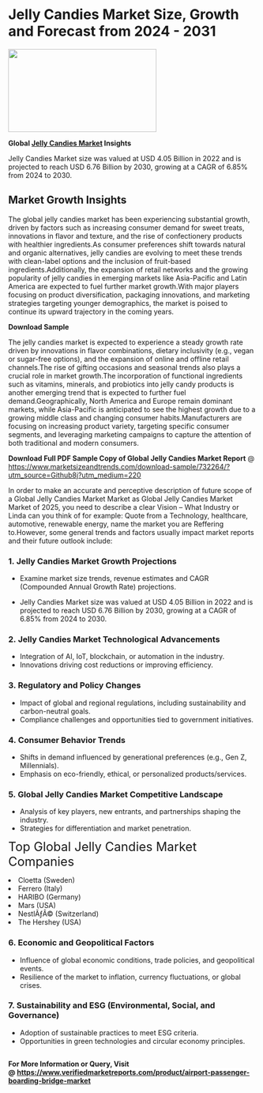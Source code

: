<H1>Jelly Candies Market Size, Growth and Forecast from 2024 - 2031</H1><img class="aligncenter size-medium wp-image-584254" src="https://thirdeyenews.in/wp-content/uploads/2024/09/Global-Market-Research-300x168.jpeg" alt="" width="300" height="168" /><p><strong>Global&nbsp;<a href="https://www.marketsizeandtrends.com/download-sample/732264/?utm_source=Github8j?utm_medium=220">Jelly Candies Market</a> Insights</strong></p><p>Jelly Candies Market size was valued at USD 4.05 Billion in 2022 and is projected to reach USD 6.76 Billion by 2030, growing at a CAGR of 6.85% from 2024 to 2030.</p><p><h2>Market Growth Insights</h2> <p>The global jelly candies market has been experiencing substantial growth, driven by factors such as increasing consumer demand for sweet treats, innovations in flavor and texture, and the rise of confectionery products with healthier ingredients.As consumer preferences shift towards natural and organic alternatives, jelly candies are evolving to meet these trends with clean-label options and the inclusion of fruit-based ingredients.Additionally, the expansion of retail networks and the growing popularity of jelly candies in emerging markets like Asia-Pacific and Latin America are expected to fuel further market growth.With major players focusing on product diversification, packaging innovations, and marketing strategies targeting younger demographics, the market is poised to continue its upward trajectory in the coming years.</p> <p><strong>Download Sample</strong></p> <p>The jelly candies market is expected to experience a steady growth rate driven by innovations in flavor combinations, dietary inclusivity (e.g., vegan or sugar-free options), and the expansion of online and offline retail channels.The rise of gifting occasions and seasonal trends also plays a crucial role in market growth.The incorporation of functional ingredients such as vitamins, minerals, and probiotics into jelly candy products is another emerging trend that is expected to further fuel demand.Geographically, North America and Europe remain dominant markets, while Asia-Pacific is anticipated to see the highest growth due to a growing middle class and changing consumer habits.Manufacturers are focusing on increasing product variety, targeting specific consumer segments, and leveraging marketing campaigns to capture the attention of both traditional and modern consumers.<p><span class=""><strong>Download Full PDF Sample Copy of Global Jelly Candies Market Report</strong> @ <a href="https://www.marketsizeandtrends.com/download-sample/732264/?utm_source=Github8j?utm_medium=220" target="_blank">https://www.marketsizeandtrends.com/download-sample/732264/?utm_source=Github8j?utm_medium=220</a></span></p><p>In order to make an accurate and perceptive description of future scope of a Global&nbsp;Jelly Candies Market Market as Global&nbsp;Jelly Candies Market Market of 2025, you need to describe a clear Vision &ndash; What Industry or Linda can you think of for example: Quote from a Technology, healthcare, automotive, renewable energy, name the market you are Reffering to.However, some general trends and factors usually impact market reports and their future outlook include:</p><h3>1.&nbsp;<strong>Jelly Candies Market Growth Projections</strong></h3><ul><li>Examine market size trends, revenue estimates and CAGR (Compounded Annual Growth Rate) projections.</li><li><p>Jelly Candies Market size was valued at USD 4.05 Billion in 2022 and is projected to reach USD 6.76 Billion by 2030, growing at a CAGR of 6.85% from 2024 to 2030.</p></li></ul><h3>2.&nbsp;<strong>Jelly Candies Market Technological Advancements</strong></h3><ul><li>Integration of AI, IoT, blockchain, or automation in the industry.</li><li>Innovations driving cost reductions or improving efficiency.</li></ul><h3>3.&nbsp;<strong>Regulatory and Policy Changes</strong></h3><ul><li>Impact of global and regional regulations, including sustainability and carbon-neutral goals.</li><li>Compliance challenges and opportunities tied to government initiatives.</li></ul><h3>4.&nbsp;<strong>Consumer Behavior Trends</strong></h3><ul><li>Shifts in demand influenced by generational preferences (e.g., Gen Z, Millennials).</li><li>Emphasis on eco-friendly, ethical, or personalized products/services.</li></ul><h3>5.&nbsp;<strong>Global Jelly Candies Market Competitive Landscape</strong></h3><ul><li>Analysis of key players, new entrants, and partnerships shaping the industry.</li><li>Strategies for differentiation and market penetration.</li></ul><p data-pm-slice="1 1 []"><span style="color: inherit; font-family: inherit; font-size: 25px;">Top Global Jelly Candies Market Companies</span></p><div class="" data-test-id=""><p><li>Cloetta (Sweden)</li><li> Ferrero (Italy)</li><li> HARIBO (Germany)</li><li> Mars (USA)</li><li> NestlÃƒÂ© (Switzerland)</li><li> The Hershey (USA)</li></p></div><h3>6.&nbsp;<strong>Economic and Geopolitical Factors</strong></h3><ul><li>Influence of global economic conditions, trade policies, and geopolitical events.</li><li>Resilience of the market to inflation, currency fluctuations, or global crises.</li></ul><h3>7.&nbsp;<strong>Sustainability and ESG (Environmental, Social, and Governance)</strong></h3><ul><li>Adoption of sustainable practices to meet ESG criteria.</li><li>Opportunities in green technologies and circular economy principles.</li></ul><h2><strong style="font-size: 14px;">For More Information or Query, Visit @&nbsp;</strong><a style="background-color: #ffffff; font-size: 14px;" href="https://www.marketsizeandtrends.com/report/jelly-candies-market/" target="_blank">https://www.verifiedmarketreports.com/product/airport-passenger-boarding-bridge-market</a></h2>
